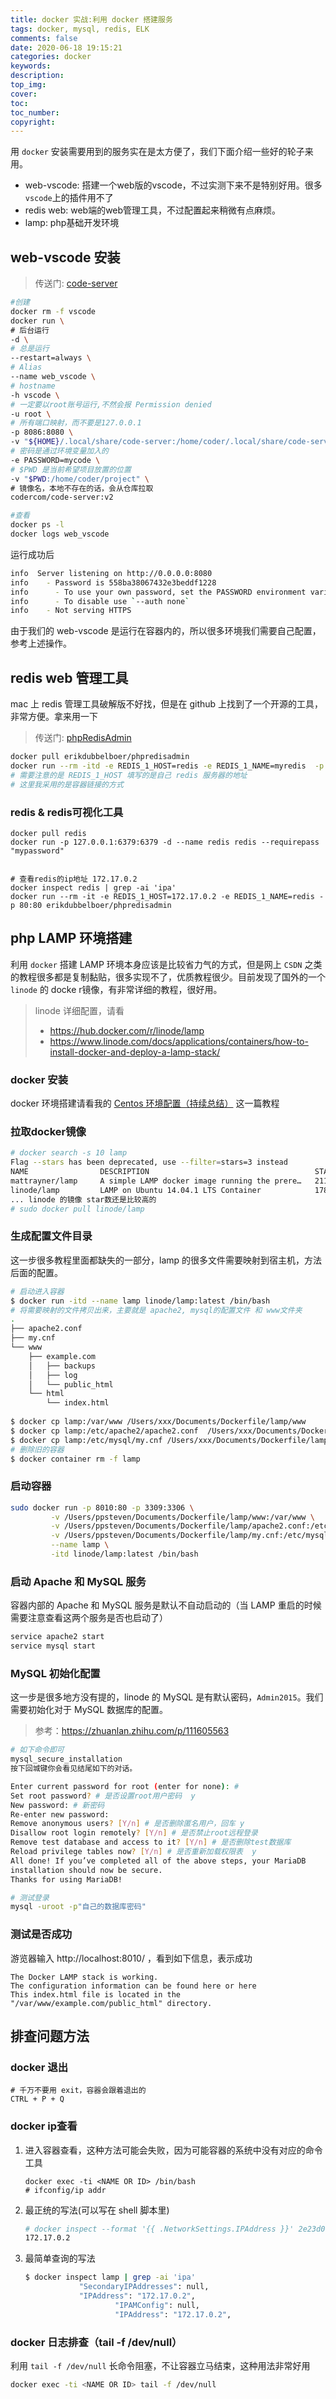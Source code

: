 ```yaml
---
title: docker 实战:利用 docker 搭建服务
tags: docker, mysql, redis, ELK
comments: false
date: 2020-06-18 19:15:21
categories: docker 
keywords:
description:
top_img:
cover:
toc:
toc_number:
copyright:
---
```


用 `docker` 安装需要用到的服务实在是太方便了，我们下面介绍一些好的轮子来用。

- web-vscode: 搭建一个web版的vscode，不过实测下来不是特别好用。很多`vscode`上的插件用不了
- redis web: web端的web管理工具，不过配置起来稍微有点麻烦。
- lamp: php基础开发环境

<!--more-->

## web-vscode 安装

>  传送门: [code-server](https://github.com/cdr/code-server)

```bash
#创建
docker rm -f vscode 
docker run \
# 后台运行
-d \ 
# 总是运行
--restart=always \ 
# Alias
--name web_vscode \ 
# hostname
-h vscode \ 
# 一定要以root账号运行,不然会报 Permission denied
-u root \ 
# 所有端口映射，而不要是127.0.0.1
-p 8086:8080 \ 
-v "${HOME}/.local/share/code-server:/home/coder/.local/share/code-server" \ 
# 密码是通过环境变量加入的
-e PASSWORD=mycode \ 
# $PWD 是当前希望项目放置的位置
-v "$PWD:/home/coder/project" \
# 镜像名，本地不存在的话，会从仓库拉取
codercom/code-server:v2  

#查看
docker ps -l
docker logs web_vscode 
```

运行成功后

```bash
info  Server listening on http://0.0.0.0:8080
info    - Password is 558ba38067432e3beddf1228
info      - To use your own password, set the PASSWORD environment variable
info      - To disable use `--auth none`
info    - Not serving HTTPS
```

由于我们的 web-vscode 是运行在容器内的，所以很多环境我们需要自己配置，参考上述操作。



## redis web 管理工具

mac 上 redis 管理工具破解版不好找，但是在 github 上找到了一个开源的工具，非常方便。拿来用一下

> 传送门: [phpRedisAdmin](https://github.com/erikdubbelboer/phpRedisAdmin)

```bash
docker pull erikdubbelboer/phpredisadmin
docker run --rm -itd -e REDIS_1_HOST=redis -e REDIS_1_NAME=myredis  -p 8015:80  --link redis-test:redis --name redisadmin erikdubbelboer/phpredisadmin
# 需要注意的是 REDIS_1_HOST 填写的是自己 redis 服务器的地址
# 这里我采用的是容器链接的方式
```

### redis & redis可视化工具

```
docker pull redis
docker run -p 127.0.0.1:6379:6379 -d --name redis redis --requirepass "mypassword"


# 查看redis的ip地址 172.17.0.2
docker inspect redis | grep -ai 'ipa'
docker run --rm -it -e REDIS_1_HOST=172.17.0.2 -e REDIS_1_NAME=redis -p 80:80 erikdubbelboer/phpredisadmin
```



## php LAMP 环境搭建

利用 `docker` 搭建 LAMP 环境本身应该是比较省力气的方式，但是网上 `CSDN` 之类的教程很多都是复制黏贴，很多实现不了，优质教程很少。目前发现了国外的一个 `linode` 的 docke r镜像，有非常详细的教程，很好用。

> linode 详细配置，请看
>
> - https://hub.docker.com/r/linode/lamp
> - https://www.linode.com/docs/applications/containers/how-to-install-docker-and-deploy-a-lamp-stack/

### docker 安装

docker 环境搭建请看我的 [Centos 环境配置（持续总结）](https://ppsteven.github.io/2020/01/12/centos-install-introduction/) 这一篇教程

### 拉取docker镜像

```bash
# docker search -s 10 lamp
Flag --stars has been deprecated, use --filter=stars=3 instead
NAME                DESCRIPTION                                     STARS               OFFICIAL            AUTOMATED
mattrayner/lamp     A simple LAMP docker image running the prere…   211                                     [OK]
linode/lamp         LAMP on Ubuntu 14.04.1 LTS Container            178
... linode 的镜像 star数还是比较高的
# sudo docker pull linode/lamp
```

### 生成配置文件目录

这一步很多教程里面都缺失的一部分，lamp 的很多文件需要映射到宿主机，方法后面的配置。

```bash
# 启动进入容器 
$ docker run -itd --name lamp linode/lamp:latest /bin/bash
# 将需要映射的文件拷贝出来，主要就是 apache2, mysql的配置文件 和 www文件夹
.
├── apache2.conf
├── my.cnf
└── www
    ├── example.com
    │   ├── backups
    │   ├── log
    │   └── public_html
    └── html
        └── index.html
 
$ docker cp lamp:/var/www /Users/xxx/Documents/Dockerfile/lamp/www
$ docker cp lamp:/etc/apache2/apache2.conf  /Users/xxx/Documents/Dockerfile/lamp/apache2.conf
$ docker cp lamp:/etc/mysql/my.cnf /Users/xxx/Documents/Dockerfile/lamp/my.cnf
# 删除旧的容器
$ docker container rm -f lamp
```



### 启动容器

```bash
sudo docker run -p 8010:80 -p 3309:3306 \
         -v /Users/ppsteven/Documents/Dockerfile/lamp/www:/var/www \
         -v /Users/ppsteven/Documents/Dockerfile/lamp/apache2.conf:/etc/apache2/apache2.conf \
         -v /Users/ppsteven/Documents/Dockerfile/lamp/my.cnf:/etc/mysql/my.cnf \
         --name lamp \
         -itd linode/lamp:latest /bin/bash
```



### 启动 Apache 和 MySQL 服务

容器内部的 Apache 和 MySQL 服务是默认不自动启动的（当 LAMP 重启的时候需要注意查看这两个服务是否也启动了）

```bash
service apache2 start
service mysql start
```



### MySQL 初始化配置

这一步是很多地方没有提的，linode 的 MySQL 是有默认密码，`Admin2015`。我们需要初始化对于 MySQL 数据库的配置。

> 参考：https://zhuanlan.zhihu.com/p/111605563

```bash
# 如下命令即可
mysql_secure_installation
按下回城键你会看见结尾如下的对话。

Enter current password for root (enter for none): #
Set root password? # 是否设置root用户密码  y
New password: # 新密码
Re-enter new password: 
Remove anonymous users? [Y/n] # 是否删除匿名用户，回车 y
Disallow root login remotely? [Y/n] # 是否禁止root远程登录
Remove test database and access to it? [Y/n] # 是否删除test数据库
Reload privilege tables now? [Y/n] # 是否重新加载权限表  y
All done! If you’ve completed all of the above steps, your MariaDB
installation should now be secure.
Thanks for using MariaDB!

# 测试登录
mysql -uroot -p"自己的数据库密码"
```



### 测试是否成功

游览器输入 http://localhost:8010/ ，看到如下信息，表示成功

```
The Docker LAMP stack is working.
The configuration information can be found here or here
This index.html file is located in the "/var/www/example.com/public_html" directory.
```



## 排查问题方法

### docker 退出

```
# 千万不要用 exit，容器会跟着退出的
CTRL + P + Q
```

### docker ip查看

1. 进入容器查看，这种方法可能会失败，因为可能容器的系统中没有对应的命令工具

   ```
   docker exec -ti <NAME OR ID> /bin/bash
   # ifconfig/ip addr 
   ```

2. 最正统的写法(可以写在 shell 脚本里)

   ```bash
   # docker inspect --format '{{ .NetworkSettings.IPAddress }}' 2e23d01384ac
   172.17.0.2
   ```

3. 最简单查询的写法

   ```bash
   $ docker inspect lamp | grep -ai 'ipa'
               "SecondaryIPAddresses": null,
               "IPAddress": "172.17.0.2",
                       "IPAMConfig": null,
                       "IPAddress": "172.17.0.2",
   ```



### docker 日志排查（tail -f /dev/null）

利用 `tail -f /dev/null` 长命令阻塞，不让容器立马结束，这种用法非常好用

```bash
docker exec -ti <NAME OR ID> tail -f /dev/null
```





